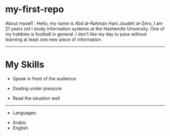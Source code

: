 # my-first-repo
About myself :
Hello, my name is Abd al-Rahman Hani Joudeh al-Zero, I am 21 years old
I study information systems at the Hashemite University. One of my hobbies is football in general. I don't like my day to pass without learning at least one new piece of information.
****
# My Skills
+ Speak in front of the audience

+ Dealing under pressure

+ Read the situation well

****
- Languages 
* Arabic
* English

<a herf = "https://www.facebook.com/abohani2001/"></a>

